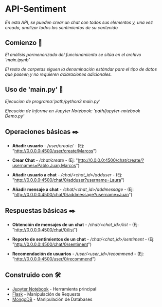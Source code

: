 # API-Sentiment


_En esta API, se pueden crear un chat con todos sus elementos y, una vez creado, analizar todos los sentimientos de su contenido_

## Comienzo 🚀


_El análisis pormenorizado del funcionamiento se sitúa en el archivo 'main.ipynb'_

_El resto de carpetas siguen la denominación estándar para el tipo de datos que poseen,y no requieren aclaraciones adicionales._


## Uso de 'main.py' 🔧

_Ejecucion de programa:'path/python3 main.py'_

_Ejecución de Informe en Jupyter Notebook: 'path/jupyter-notebook Demo.py'_


## Operaciones básicas ✒️

* **Añadir usuario** - */user/create/<username>* - (Ej: "http://0.0.0.0:4500/user/create/Marcos")

* **Crear Chat** - */chat/create* - (Ej: "http://0.0.0.0:4500/chat/create/?usernames=Pablo,Juan,Marcos")

* **Añadir usuario a chat** - */chat/<chat_id>/adduser* - (Ej: "http://0.0.0.0:4500/chat/0/adduser?username=Laura")

* **Añadir mensaje a chat** - */chat/<chat_id>/addmessage* - (Ej: "http://0.0.0.0:4500/chat/0/addmessage?username=Juan")


## Respuestas básicas ✒️

* **Obtención de mensajes de un chat** - */chat/<chat_id>/list* - (Ej: "http://0.0.0.0:4500/chat/0/list")

* **Reporte de sentimientos de un chat** - */chat/<chat_id>/sentiment* - (Ej: "http://0.0.0.0:4500/chat/0/sentiment")

* **Recomendación de usuarios** - */user/<user_id>/recommend* - (Ej: "http://0.0.0.0:4500/user/0/recommend")


## Construido con 🛠️

* [Jupyter Notebook](https://jupyter.org/) - Herramienta principal
* [Flask](https://palletsprojects.com/p/flask/) - Manipulación de Requests
* [MongoDB](https://www.mongodb.com/) - Manipulación de Databases








